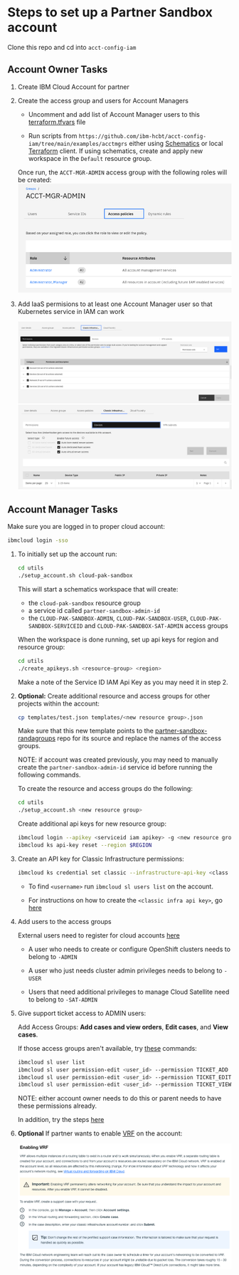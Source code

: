 # Steps to set up a Partner Sandbox account

Clone this repo and cd into `acct-config-iam`

## Account Owner Tasks

1. Create IBM Cloud Account for partner

2. Create the access group and users for Account Managers

    - Uncomment and add list of Account Manager users to this [terraform.tfvars](../examples/acctmgrs/terraform.tfvars) file
    
    - Run scripts from `https://github.com/ibm-hcbt/acct-config-iam/tree/main/examples/acctmgrs` either using [Schematics](./examples/README.md#run-from-a-schematics-workspace) or local [Terraform](./examples/README.md#run-from-local-terraform-client) client. If using schematics, create and apply new workspace in the `Default` resource group.

    Once run, the `ACCT-MGR-ADMIN` access group with the following roles will be created:
    ![acct_mgr](./images/accountmgr_roles.png)

3. Add IaaS permisions to at least one Account Manager user so that Kubernetes service in IAM can work

    ![classic-infra-settings](./images/classic-infra-settings.png)
    ![classic-devices-settings](./images/classic-devices-settings.png)

## Account Manager Tasks

Make sure you are logged in to proper cloud account:

```bash
ibmcloud login -sso
```

1. To initially set up the account run:

   ```bash
   cd utils
   ./setup_account.sh cloud-pak-sandbox
   ```

   This will start a schematics workspace that will create:
   - the `cloud-pak-sandbox` resource group
   - a service id called `partner-sandbox-admin-id`
   - the `CLOUD-PAK-SANDBOX-ADMIN`,
         `CLOUD-PAK-SANDBOX-USER`, `CLOUD-PAK-SANDBOX-SERVICEID` and `CLOUD-PAK-SANDBOX-SAT-ADMIN` access groups

   When the workspace is done running, set up api keys for region and resource group:

   ```bash
   cd utils
   ./create_apikeys.sh <resource-group> <region>
   ```

   Make a note of the Service ID IAM Api Key as you may need it in step 2.

2. **Optional:** Create additional resource and access groups for other projects within the account:

   ```bash
   cp templates/test.json templates/<new resource group>.json
   ```

   Make sure that this new template points to the [partner-sandbox-randagroups](https://github.com/ibm-hcbt/acct-config-iam/tree/main/examples/partner-sandbox-randagroups) repo for its source and replace the names of the access groups.  

   NOTE: if account was created previously, you may need to manually create the `partner-sandbox-admin-id` service id before running the following commands.
   
   To create the resource and access groups do the following:

   ```bash
   cd utils
   ./setup_account.sh <new resource group>
   ```

   Create additional api keys for new resource group:

   ```bash
   ibmcloud login --apikey <serviceid iam apikey> -g <new resource group>
   ibmcloud ks api-key reset --region $REGION
   ```

3. Create an API key for Classic Infrastructure permissions:

   ```bash
   ibmcloud ks credential set classic --infrastructure-api-key <class infra api key> --infrastructure-username <username> --region <region>
   ```

   - To find `<username>` run `ibmcloud sl users list` on the account.

   - For instructions on how to create the `<classic infra api key>`, go [here](https://github.com/ibm-hcbt/cloud-pak-sandboxes/blob/master/terraform/CREDENTIALS.md#create-an-ibm-cloud-classic-infrastructure-api-key)

4. Add users to the access groups

   External users need to register for cloud accounts [here](https://cloud.ibm.com/registration)

    - A user who needs to create or configure OpenShift clusters needs to belong to `-ADMIN`

    - A user who just needs cluster admin privileges needs to belong to `-USER`

    - Users that need additional privileges to manage Cloud Satellite need to belong to `-SAT-ADMIN`

5. Give support ticket access to ADMIN users:

    Add Access Groups: **Add cases and view orders**, **Edit cases**, and **View cases**.

    If those access groups aren't available, try [these](https://cloud.ibm.com/docs/containers?topic=containers-access_reference#infra) commands:

    ```bash
    ibmcloud sl user list
    ibmcloud sl user permission-edit <user_id> --permission TICKET_ADD --enable true
    ibmcloud sl user permission-edit <user_id> --permission TICKET_EDIT --enable true
    ibmcloud sl user permission-edit <user_id> --permission TICKET_VIEW --enable true
    ```

    NOTE: either account owner needs to do this or parent needs to have these permissions already.

    In addition, try the steps [here](https://cloud.ibm.com/docs/openshift?topic=openshift-cs_troubleshoot_clusters#cs_totp)

6. **Optional** If partner wants to enable [VRF](https://cloud.ibm.com/docs/account?topic=account-vrf-service-endpoint) on the account:

    ![enable-vrf](./images/enable-vrf.png)
